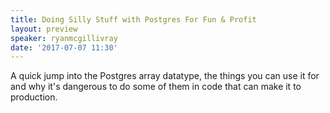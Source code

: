 ```yaml
---
title: Doing Silly Stuff with Postgres For Fun & Profit
layout: preview
speaker: ryanmcgillivray
date: '2017-07-07 11:30'
---
```


A quick jump into the Postgres array datatype, the things you can use it for and why it's dangerous to do some of them in code that can make it to production.
